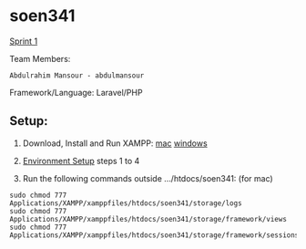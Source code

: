 # soen341
[Sprint 1](https://docs.google.com/spreadsheets/d/1gs0IDbbtNSP9LggcaedKTVtoTRCYKRJFTi9f7vs37ng/edit#gid=0)

Team Members:
```
Abdulrahim Mansour - abdulmansour

```
Framework/Language: Laravel/PHP

## Setup:

1. Download, Install and Run XAMPP: 
[mac](https://www.apachefriends.org/xampp-files/7.3.13/xampp-osx-7.3.13-0-installer.dmg)
[windows](https://www.apachefriends.org/xampp-files/7.3.13/xampp-windows-x64-7.3.13-0-VC15-installer.exe)

2. [Environment Setup](https://medium.com/laravel-power-devs/collaborative-development-with-laravel-f32a84040677) steps 1 to 4

3. Run the following commands outside …/htdocs/soen341: (for mac)
```
sudo chmod 777 Applications/XAMPP/xamppfiles/htdocs/soen341/storage/logs
sudo chmod 777 Applications/XAMPP/xamppfiles/htdocs/soen341/storage/framework/views
sudo chmod 777 Applications/XAMPP/xamppfiles/htdocs/soen341/storage/framework/sessions
```
